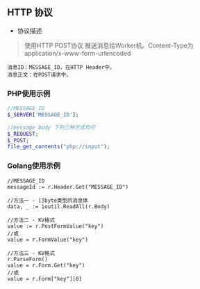 ## HTTP 协议

- 协议描述

> 使用HTTP POST协议 推送消息给Worker机。Content-Type为application/x-www-form-urlencoded

```
消息ID：MESSAGE_ID，在HTTP Header中。
消息正文：在POST请求中。
```

### PHP使用示例

```php
//MESSAGE_ID
$_SERVER['MESSAGE_ID'];

//message body 下列三种方式均可
$_REQUEST;
$_POST;
file_get_contents("php://input");
```

### Golang使用示例

```golang
//MESSAGE_ID
messageId := r.Header.Get("MESSAGE_ID")

//方法一 - []byte类型的消息体
data, _ := ioutil.ReadAll(r.Body)

//方法二 - KV格式
value := r.PostFormValue("key")
//或
value = r.FormValue("key")

//方法三 - KV格式
r.ParseForm()
value = r.Form.Get("key")
//或
value = r.Form["key"][0]
```